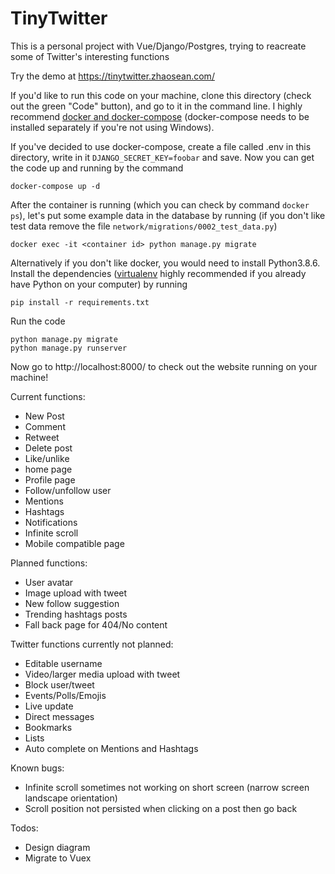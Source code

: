 # TinyTwitter


This is a personal project with Vue/Django/Postgres, trying to reacreate some of Twitter's interesting functions

Try the demo at https://tinytwitter.zhaosean.com/


If you'd like to run this code on your machine, clone this directory (check out the green "Code" button), and go to it in the command line. I highly recommend [docker and docker-compose](https://docs.docker.com/engine/install/) (docker-compose needs to be installed separately if you're not using Windows).

If you've decided to use docker-compose, create a file called .env in this directory, write in it `DJANGO_SECRET_KEY=foobar` and save. Now you can get the code up and running by the command
```
docker-compose up -d
```
After the container is running (which you can check by command `docker ps`), let's put some example data in the database by running (if you don't like test data remove the file `network/migrations/0002_test_data.py`)
```
docker exec -it <container id> python manage.py migrate
```

Alternatively if you don't like docker, you would need to install Python3.8.6. Install the dependencies ([virtualenv](https://pypi.org/project/virtualenv/) highly recommended if you already have Python on your computer) by running
```
pip install -r requirements.txt
```
Run the code
```
python manage.py migrate
python manage.py runserver
```

Now go to http://localhost:8000/ to check out the website running on your machine!


Current functions:
* New Post
* Comment
* Retweet
* Delete post
* Like/unlike
* home page
* Profile page
* Follow/unfollow user
* Mentions
* Hashtags
* Notifications
* Infinite scroll
* Mobile compatible page


Planned functions:
* User avatar
* Image upload with tweet
* New follow suggestion
* Trending hashtags posts
* Fall back page for 404/No content


Twitter functions currently not planned:
* Editable username
* Video/larger media upload with tweet
* Block user/tweet
* Events/Polls/Emojis
* Live update
* Direct messages
* Bookmarks
* Lists
* Auto complete on Mentions and Hashtags


Known bugs:
* Infinite scroll sometimes not working on short screen (narrow screen landscape orientation)
* Scroll position not persisted when clicking on a post then go back


Todos:
* Design diagram
* Migrate to Vuex